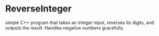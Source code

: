 # ReverseInteger
 simple C++ program that takes an integer input, reverses its digits, and outputs the result. Handles negative numbers gracefully.
